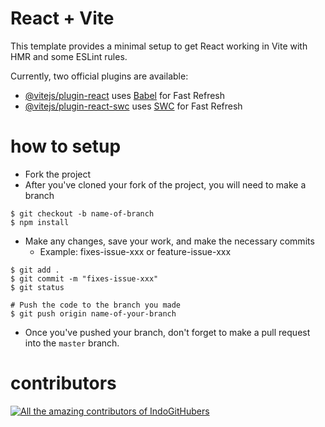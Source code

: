 # React + Vite

This template provides a minimal setup to get React working in Vite with HMR and some ESLint rules.

Currently, two official plugins are available:

- [@vitejs/plugin-react](https://github.com/vitejs/vite-plugin-react/blob/main/packages/plugin-react/README.md) uses [Babel](https://babeljs.io/) for Fast Refresh
- [@vitejs/plugin-react-swc](https://github.com/vitejs/vite-plugin-react-swc) uses [SWC](https://swc.rs/) for Fast Refresh

# how to setup
- Fork the project
- After you've cloned your fork of the project, you will need to make a branch

```
$ git checkout -b name-of-branch
$ npm install
```

- Make any changes, save your work, and make the necessary commits 
    - Example: fixes-issue-xxx or feature-issue-xxx 
```
$ git add .
$ git commit -m "fixes-issue-xxx" 
$ git status

# Push the code to the branch you made
$ git push origin name-of-your-branch

```
- Once you've pushed your branch, don't forget to make a pull request into the `master` branch.

# contributors
<a href="https://github.com/depapp/IndoGitHubers/graphs/contributors"><img src="https://contrib.rocks/image?repo=depapp/IndoGitHubers" alt="All the amazing contributors of IndoGitHubers"></a>



